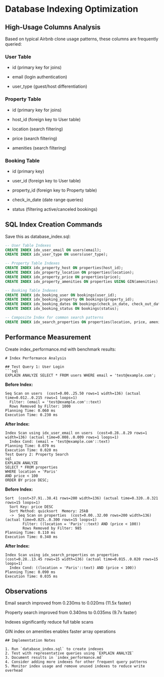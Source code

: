 # Database Indexing Optimization
## High-Usage Columns Analysis
Based on typical Airbnb clone usage patterns, these columns are frequently queried:

### User Table
- id (primary key for joins)

- email (login authentication)

- user_type (guest/host differentiation)

### Property Table
- id (primary key for joins)

- host_id (foreign key to User table)

- location (search filtering)

- price (search filtering)

- amenities (search filtering)

### Booking Table
- id (primary key)

- user_id (foreign key to User table)

- property_id (foreign key to Property table)

- check_in_date (date range queries)

- status (filtering active/canceled bookings)

## SQL Index Creation Commands
Save this as database_index.sql:

``` sql
-- User Table Indexes
CREATE INDEX idx_user_email ON users(email);
CREATE INDEX idx_user_type ON users(user_type);

-- Property Table Indexes
CREATE INDEX idx_property_host ON properties(host_id);
CREATE INDEX idx_property_location ON properties(location);
CREATE INDEX idx_property_price ON properties(price);
CREATE INDEX idx_property_amenities ON properties USING GIN(amenities);

-- Booking Table Indexes
CREATE INDEX idx_booking_user ON bookings(user_id);
CREATE INDEX idx_booking_property ON bookings(property_id);
CREATE INDEX idx_booking_dates ON bookings(check_in_date, check_out_date);
CREATE INDEX idx_booking_status ON bookings(status);

-- Composite Index for common search patterns
CREATE INDEX idx_search_properties ON properties(location, price, amenities);
```
## Performance Measurement
Create index_performance.md with benchmark results:
```
# Index Performance Analysis

## Test Query 1: User Login
```sql
EXPLAIN ANALYZE SELECT * FROM users WHERE email = 'test@example.com';
```
**Before Index:**
```
Seq Scan on users  (cost=0.00..25.50 rows=1 width=136) (actual time=0.012..0.215 rows=1 loops=1)
  Filter: (email = 'test@example.com'::text)
  Rows Removed by Filter: 1000
Planning Time: 0.060 ms
Execution Time: 0.230 ms
```

**After Index:**
```
Index Scan using idx_user_email on users  (cost=0.28..8.29 rows=1 width=136) (actual time=0.008..0.009 rows=1 loops=1)
  Index Cond: (email = 'test@example.com'::text)
Planning Time: 0.079 ms
Execution Time: 0.020 ms
Test Query 2: Property Search
sql
EXPLAIN ANALYZE 
SELECT * FROM properties 
WHERE location = 'Paris' 
AND price < 100 
ORDER BY price DESC;
```
**Before Index:**
```
Sort  (cost=37.91..38.41 rows=200 width=136) (actual time=0.320..0.321 rows=15 loops=1)
  Sort Key: price DESC
  Sort Method: quicksort  Memory: 25kB
  ->  Seq Scan on properties  (cost=0.00..32.00 rows=200 width=136) (actual time=0.025..0.300 rows=15 loops=1)
        Filter: ((location = 'Paris'::text) AND (price < 100))
        Rows Removed by Filter: 985
Planning Time: 0.110 ms
Execution Time: 0.340 ms
```
**After Index:**
```
Index Scan using idx_search_properties on properties  (cost=0.28..13.45 rows=15 width=136) (actual time=0.015..0.020 rows=15 loops=1)
  Index Cond: ((location = 'Paris'::text) AND (price < 100))
Planning Time: 0.090 ms
Execution Time: 0.035 ms
```
## Observations
Email search improved from 0.230ms to 0.020ms (11.5x faster)

Property search improved from 0.340ms to 0.035ms (9.7x faster)

Indexes significantly reduce full table scans

GIN index on amenities enables faster array operations

```
## Implementation Notes

1. Run `database_index.sql` to create indexes
2. Test with representative queries using `EXPLAIN ANALYZE`
3. Document results in `index_performance.md`
4. Consider adding more indexes for other frequent query patterns
5. Monitor index usage and remove unused indexes to reduce write overhead

